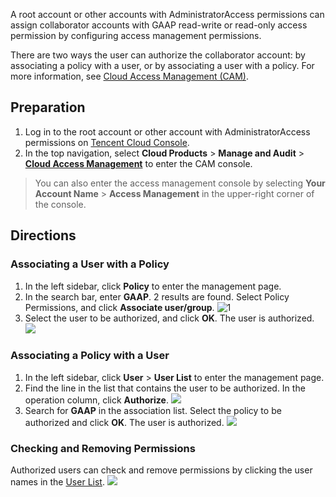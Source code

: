 A root account or other accounts with AdministratorAccess permissions can assign collaborator accounts with GAAP read-write or read-only access permission by configuring access management permissions.

There are two ways the user can authorize the collaborator account: by associating a policy with a user, or by associating a user with a policy. For more information, see [Cloud Access Management (CAM)](https://intl.cloud.tencent.com/document/product/598/10583).

## Preparation
1. Log in to the root account or other account with AdministratorAccess permissions on [Tencent Cloud Console](https://console.cloud.tencent.com/).
2. In the top navigation, select **Cloud Products** > **Manage and Audit** > **[Cloud Access Management](https://console.cloud.tencent.com/cam/policy)** to enter the CAM console.
>You can also enter the access management console by selecting **Your Account Name** > **Access Management** in the upper-right corner of the console.

## Directions
### Associating a User with a Policy
1. In the left sidebar, click **Policy** to enter the management page.
2. In the search bar, enter **GAAP**. 2 results are found. Select Policy Permissions, and click **Associate user/group**.
![1](https://main.qcloudimg.com/raw/06fc88f33dbc935ca2b65948fb3343e3.png)
3. Select the user to be authorized, and click **OK**. The user is authorized.
![](https://main.qcloudimg.com/raw/61df6a1fd920c302c0f2b2f68c79f4a2.png)

### Associating a Policy with a User
1. In the left sidebar, click **User** > **User List** to enter the management page.
2. Find the line in the list that contains the user to be authorized. In the operation column, click **Authorize**.
![](https://main.qcloudimg.com/raw/740bfd484b9df92eb13bb9517c6238e1.png)
3. Search for **GAAP** in the association list. Select the policy to be authorized and click **OK**. The user is authorized.
![](https://main.qcloudimg.com/raw/7a602d2eefa9ed3ba69ca72df39616a7.png)

### Checking and Removing Permissions
Authorized users can check and remove permissions by clicking the user names in the [User List](https://console.cloud.tencent.com/cam).
![](https://main.qcloudimg.com/raw/da41405cfc21806881e2c86d9bc2823e.png)
